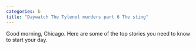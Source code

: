 ```yaml
---
categories: b
title: "Daywatch The Tylenol murders part 6 The sting"
---
```

Good morning, Chicago. Here are some of the top stories you need to know to start your day.